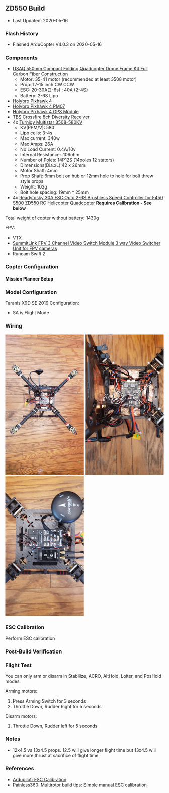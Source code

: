 
## ZD550 Build

- Last Updated: 2020-05-16

### Flash History

- Flashed ArduCopter V4.0.3 on 2020-05-16

### Components

- [USAQ 550mm Compact Folding Quadcopter Drone Frame Kit Full Carbon Fiber Construction](https://www.amazon.com/USAQ-Compact-Folding-Quadcopter-Construction/dp/B078MX6XQP)
  - Motor: 35-41 motor (recommended at least 3508 motor)
  - Prop: 12-15 inch CW CCW
  - ESC: 20-30A(2-6s) ; 40A (2-4S)
  - Battery: 2-6S Lipo
- [Holybro Pixhawk 4](http://www.holybro.com/product/pixhawk-4/)
- [Holybro Pixhawk 4 PM07](http://www.holybro.com/product/pixhawk-4-power-module-pm07/)
- [Holybro Pixhawk 4 GPS Module](http://www.holybro.com/product/pixhawk-4-gps-module/)
- [TBS Crossfire 8ch Diversity Receiver](https://www.team-blacksheep.com/products/prod:crossfire_8chrx)
- 4x [Turnigy Multistar 3508-580KV](https://hobbyking.com/en_us/3508-580kv-turnigy-multistar-14-pole-brushless-multi-rotor-motor-with-extra-long-leads.html)
  - KV(RPM/V): 580
  - Lipo cells: 3-4s
  - Max current: 340w
  - Max Amps: 26A
  - No Load Current: 0.4A/10v
  - Internal Resistance: .106ohm
  - Number of Poles: 14P12S (14poles 12 stators)
  - Dimensions(Dia.xL):42 x 26mm
  - Motor Shaft: 4mm
  - Prop Shaft: 6mm bolt on hub or 12mm hole to hole for bolt threw style props
  - Weight: 102g
  - Bolt hole spacing: 19mm * 25mm
- 4x [Readytosky 30A ESC Opto 2-6S Brushless Speed Controller for F450 S500 ZD550 RC Helicopter Quadcopter](https://www.amazon.com/gp/product/B07PZTB2MH/) **Requires Calibration - See below**

Total weight of copter without battery: 1430g

FPV:
- VTX 
- [SummitLink FPV 3 Channel Video Switch Module 3 way Video Switcher Unit for FPV cameras](https://www.amazon.com/gp/product/B00R5CJEY4)
- Runcam Swift 2

### Copter Configuration

#### Mission Planner Setup

### Model Configuration

Taranis X9D SE 2019 Configuration:
- SA is Flight Mode

### Wiring

<img src="20200307_161549.jpg" alt="drawing" width="250"/> <img src="20200307_161612.jpg" alt="drawing" width="250"/> <img src="20200307_161630.jpg" alt="drawing" width="250"/>

### ESC Calibration

Perform ESC calibration

### Post-Build Verification



### Flight Test

You can only arm or disarm in Stabilize, ACRO, AltHold, Loiter, and PosHold modes.

Arming motors: 
1. Press Arming Switch for 3 seconds
2. Throttle Down, Rudder Right for 5 seconds

Disarm motors: 
1. Throttle Down, Rudder left for 5 seconds

### Notes

- 12x4.5 vs 13x4.5 props.  12.5 will give longer flight time but 13x4.5 will give more thrust at sacrifice of flight time

### References

- [Ardupilot: ESC Calibration](https://ardupilot.org/copter/docs/esc-calibration.html)
- [Painless360: Multirotor build tips: Simple manual ESC calibration](https://www.youtube.com/watch?v=OOplk52R4no)
